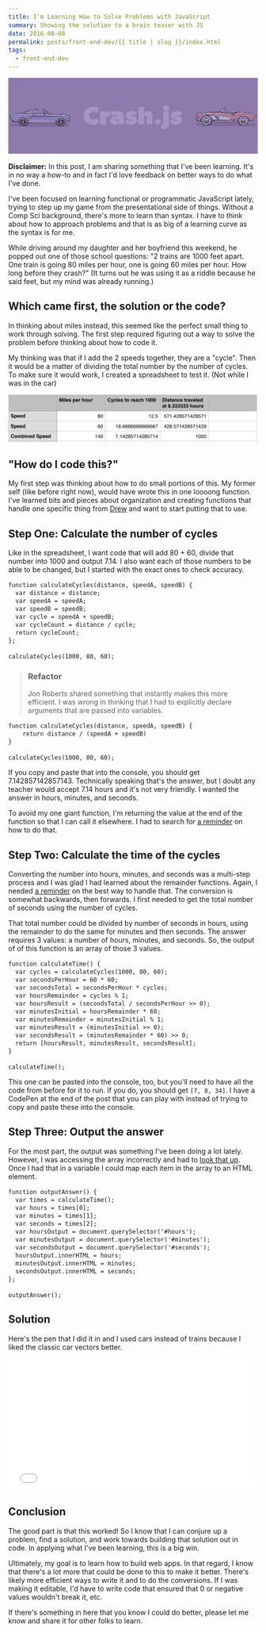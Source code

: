 ```yaml
---
title: I'm Learning How to Solve Problems with JavaScript
summary: Showing the solution to a brain teaser with JS
date: 2016-08-08
permalink: posts/front-end-dev/{{ title | slug }}/index.html
tags:
  - front-end-dev
---
```


![](/assets/images/posts/front-end-dev/learning-javascript-problem-solving/crash-js.svg)

<div class="row ov">

<div class="cell cell--s">

**Disclaimer:** In this post, I am sharing something that I've been learning. It's in no way a how-to and in fact I'd love feedback on better ways to do what I've done.

I've been focused on learning functional or programmatic JavaScript lately, trying to step up my game from the presentational side of things. Without a Comp Sci background, there's more to learn than syntax. I have to think about how to approach problems and that is as big of a learning curve as the syntax is for me.

While driving around my daughter and her boyfriend this weekend, he popped out one of those school questions: "2 trains are 1000 feet apart. One train is going 80 miles per hour, one is going 60 miles per hour. How long before they crash?" (It turns out he was using it as a riddle because he said feet, but my mind was already running.)

## Which came first, the solution or the code?

In thinking about miles instead, this seemed like the perfect small thing to work through solving. The first step required figuring out a way to solve the problem before thinking about how to code it.

My thinking was that if I add the 2 speeds together, they are a "cycle". Then it would be a matter of dividing the total number by the number of cycles. To make sure it would work, I created a spreadsheet to test it. (Not while I was in the car)

![](/assets/images/posts/front-end-dev/learning-javascript-problem-solving/spreadsheet.png)

## "How do I code this?"

My first step was thinking about how to do small portions of this. My former self (like before right now), would have wrote this in one loooong function. I've learned bits and pieces about organization and creating functions that handle one specific thing from [Drew](http://drewbarontini.com) and want to start putting that to use.

## Step One: Calculate the number of cycles

Like in the spreadsheet, I want code that will add 80 + 60, divide that number into 1000 and output 7.14\. I also want each of those numbers to be able to be changed, but I started with the exact ones to check accuracy.

    function calculateCycles(distance, speedA, speedB) {
      var distance = distance;
      var speedA = speedA;
      var speedB = speedB;
      var cycle = speedA + speedB;
      var cycleCount = distance / cycle;
      return cycleCount;
    };

    calculateCycles(1000, 80, 60);

> ### Refactor
> 
> Jon Roberts shared something that instantly makes this more efficient. I was wrong in thinking that I had to explicitly declare arguments that are passed into variables.

    function calculateCycles(distance, speedA, speedB) {
    	return distance / (speedA + speedB)
    }

    calculateCycles(1000, 80, 60);

If you copy and paste that into the console, you should get 7.142857142857143\. Technically speaking that's the answer, but I doubt any teacher would accept 7.14 hours and it's not very friendly. I wanted the answer in hours, minutes, and seconds.

To avoid my one giant function, I'm returning the value at the end of the function so that I can call it elsewhere. I had to search for [a reminder](http://stackoverflow.com/questions/19674992/javascript-using-a-return-value-in-another-function) on how to do that.

## Step Two: Calculate the time of the cycles

Converting the number into hours, minutes, and seconds was a multi-step process and I was glad I had learned about the remainder functions. Again, I needed [a reminder](http://stackoverflow.com/questions/4228356/integer-division-in-javascript) on the best way to handle that. The conversion is somewhat backwards, then forwards. I first needed to get the total number of seconds using the number of cycles.

That total number could be divided by number of seconds in hours, using the remainder to do the same for minutes and then seconds. The answer requires 3 values: a number of hours, minutes, and seconds. So, the output of of this function is an array of those 3 values.

    function calculateTime() {
      var cycles = calculateCycles(1000, 80, 60);
      var secondsPerHour = 60 * 60;
      var secondsTotal = secondsPerHour * cycles;
      var hoursRemainder = cycles % 1;
      var hoursResult = (secondsTotal / secondsPerHour >> 0);
      var minutesInitial = hoursRemainder * 60;
      var minutesRemainder = minutesInitial % 1;
      var minutesResult = (minutesInitial >> 0);
      var secondsResult = (minutesRemainder * 60) >> 0;
      return [hoursResult, minutesResult, secondsResult];
    }

    calculateTime();

This one can be pasted into the console, too, but you'll need to have all the code from before for it to run. If you do, you should get `[7, 8, 34]`. I have a CodePen at the end of the post that you can play with instead of trying to copy and paste these into the console.

## Step Three: Output the answer

For the most part, the output was something I've been doing a lot lately. However, I was accessing the array incorrectly and had to <a href="">look that up</a>. Once I had that in a variable I could map each item in the array to an HTML element.

    function outputAnswer() {
      var times = calculateTime();
      var hours = times[0];
      var minutes = times[1];
      var seconds = times[2];
      var hoursOutput = document.querySelector('#hours');
      var minutesOutput = document.querySelector('#minutes');
      var secondsOutput = document.querySelector('#seconds');
      hoursOutput.innerHTML = hours;
      minutesOutput.innerHTML = minutes;
      secondsOutput.innerHTML = seconds;
    };

    outputAnswer();

## Solution

Here's the pen that I did it in and I used cars instead of trains because I liked the classic car vectors better.

<div class="cp_embed_wrapper"><iframe id="cp_embed_OXaWqP" src="//codepen.io/dandenney/embed/OXaWqP?height=265&amp;theme-id=0&amp;slug-hash=OXaWqP&amp;default-tab=js%2Cresult&amp;user=dandenney&amp;embed-version=2" scrolling="no" frameborder="0" height="265" allowtransparency="true" allowfullscreen="true" allowpaymentrequest="true" name="CodePen Embed" title="CodePen Embed 1" class="cp_embed_iframe " style="width: 100%; overflow: hidden;"></iframe></div>

## Conclusion

The good part is that this worked! So I know that I can conjure up a problem, find a solution, and work towards building that solution out in code. In applying what I've been learning, this is a big win.

Ultimately, my goal is to learn how to build web apps. In that regard, I know that there's a lot more that could be done to this to make it better. There's likely more efficient ways to write it and to do the conversions. If I was making it editable, I'd have to write code that ensured that 0 or negative values wouldn't break it, etc.

If there's something in here that you know I could do better, please let me know and share it for other folks to learn.

</div>

</div>